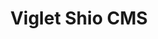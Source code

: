 ---
layout: solution
title: Viglet Shio CMS
status: stable
order: 0
identifier: shio
permalink: /shio/
get-started: https://shio.readme.io/
github: https://github.com/ShioCMS
github-org: ShioCMS
release: 0.3.7
main-color: tomato
logo-acronym: Sh
logo-section: CMS
short-name: Shio CMS
full-name: Viglet Shio CMS
description: Model Content, Use GraphQL and Create Site using Javascript with Native Cache and Search.
github-ci-url: https://github.com/ShioCMS/shio/actions/workflows/build.yml
twitter-url: https://twitter.com/shiocms
slack-url: https://join.slack.com/t/shiocms/shared_invite/zt-pm6w20zq-ywfhQj0zf_mejan0_xXqJw
youtube-playlist-id: PLucp-3sa10A40BeGVAvLChPwONTfQ0nmY
download-message: Download Shio CMS and create your site.
download-size: 155 MB
download-url: https://github.com/ShioCMS/shio/releases/download/v0.3.7/viglet-shio.jar
run-jar: viglet-shio.jar
run-port: 2710
app-login: admin
app-password: admin
social-image: https://avatars.githubusercontent.com/u/38250020?s=280&amp;v=4
---